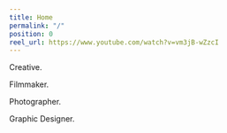 ```yaml
---
title: Home
permalink: "/"
position: 0
reel_url: https://www.youtube.com/watch?v=vm3jB-wZzcI
---
```


Creative.

Filmmaker.

Photographer.

Graphic Designer.
